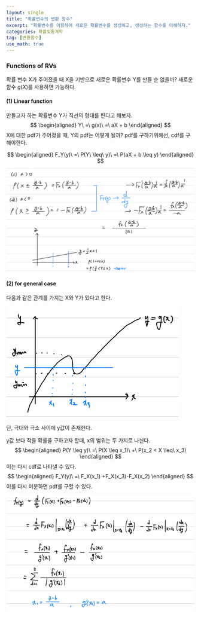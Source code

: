 ```yaml
---
layout: single
title: "확률변수의 변환 함수"
excerpt: "확률변수를 이용하여 새로운 확률변수를 생성하고, 생성하는 함수를 이해하자."
categories: 확률및통계학
tag: [변환함수]
use_math: true
---
```


### Functions of RVs

확률 변수 X가 주어졌을 때 X을 기반으로 새로운 확률변수 Y를 만들 순 없을까? 새로운 함수 $g(X)$를 사용하면 가능하다.

#### (1) Linear function

만들고자 하는 확률변수 Y가 직선의 형태를 띈다고 해보자.
$$
\begin{aligned}
Y\ =\ g(x)\ =\ aX + b
\end{aligned}
$$
X에 대한 pdf가 주어졌을 때,  Y의 pdf는 어떻게 될까? pdf를 구하기위해선, cdf를 구해야한다. 


$$
\begin{aligned}
F_Y(y)\ =\ P(Y\ \leq\ y)\ =\ P(aX + b \leq y)
\end{aligned}
$$
![image-20220319012937481](https://raw.githubusercontent.com/kjw9899/kjw9899.github.io/master/kjw9899/kjw9899.github.io/assets/images/image-20220319012937481.png)



#### (2) for general case

다음과 같은 관계를 가지는 X와 Y가 있다고 한다.

![image-20220319013059536](https://raw.githubusercontent.com/kjw9899/kjw9899.github.io/master/kjw9899/kjw9899.github.io/assets/images/image-20220319013059536.png)

단, 극대와 극소 사이에 y값이 존재한다.

y값 보다 작을 확률을 구하고자 할때, x의 범위는 두 가지로 나뉜다.
$$
\begin{aligned}
P(Y \leq y)\ =\ P(X \leq x_1)\ +\ P(x_2 < X \leq\ x_3)
\end{aligned}
$$
이는 다시 cdf로 나타낼 수 있다.
$$
\begin{aligned}
F_Y(y)\ =\ F_X(x_1) +F_X(x_3)-F_X(x_2) 
\end{aligned}
$$
이를 다시 미분하면 pdf를 구할 수 있다.

![image-20220319013446900](https://raw.githubusercontent.com/kjw9899/kjw9899.github.io/master/kjw9899/kjw9899.github.io/assets/images/image-20220319013446900.png)